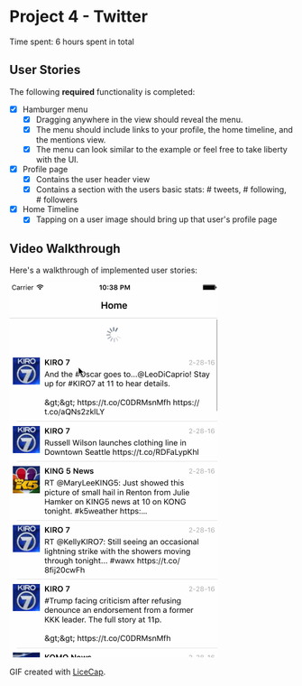 # Project 4 - Twitter

Time spent: 6 hours spent in total

## User Stories

The following **required** functionality is completed:

- [x] Hamburger menu
   - [x] Dragging anywhere in the view should reveal the menu.
   - [x] The menu should include links to your profile, the home timeline, and the mentions view.
   - [x] The menu can look similar to the example or feel free to take liberty with the UI.
- [x] Profile page
   - [x] Contains the user header view
   - [x] Contains a section with the users basic stats: # tweets, # following, # followers
- [x] Home Timeline
   - [x] Tapping on a user image should bring up that user's profile page

## Video Walkthrough

Here's a walkthrough of implemented user stories:

<img src='./_demo.gif' title='Video Walkthrough' width='' alt='Video Walkthrough' />

GIF created with [LiceCap](http://www.cockos.com/licecap/).

